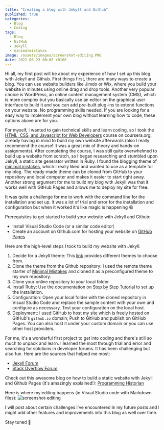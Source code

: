 ```yaml
---
title: "Creating a blog with Jekyll and Github"
published: true
categories:
  - Blog
  - Coding
tags:
  - Blog
  - GitHub
  - Jekyll
  - minimalmistakes
image: /assets/images/screenshot-editing.PNG
date: 2022-06-23 00:02 +0100
---
```

Hi all, my first post will be about my experience of how I set up this blog with Jekyll and Github. 
First things first, there are many ways to create a blog. You can use website builders like Jimdo or Wix, where you build your website in minutes using online drag and drop tools. Another very popular choice is WordPress, an online content management system (CMS), which is more complex but you basically use an editor on the graphical user interface to build it and you can add pre-built plug-ins to extend functions on your website. No programming skills needed. 
If you are looking for a easy way to implement your own blog without learning how to code, these options above are for you.

For myself, I wanted to gain technical skills and learn coding, so I took the <a href="https://www.coursera.org/learn/html-css-javascript-for-web-developers">HTML, CSS, and Javascript for Web Developers</a> course on coursera.org, already having in mind to build my own website afterwards (also I really recommend the course! It was a great mix of theory and hands-on assignments). After completing the course, I was still quite overwhelmed to build up a website from scratch, so I began researching and stumbled upon Jekyll, a static site generator written in Ruby. I found the blogging theme of <a href="https://mmistakes.github.io/minimal-mistakes/">minimal mistakes</a>, which I really liked and wanted to use as a template for my blog. The ready-made theme can be cloned from GitHub to your repository and local computer and makes it easier to start right away. Another strong argument for me to build my blog with Jekyll was that it works well with GitHub Pages and allows me to deploy my site for free. 

It was quite a challenge for me to work with the command line for the installation and set up. It was a lot of trial and error for the installation and configuration but when it worked it's like magic is happening :satisfied:

Prerequisites to get started to build your website with Jekyll and Github:
- Install Visual Studio Code (or a similar code editor)
- Create an account on Github.com for hosting your website on <a href="https://pages.github.com">GitHub Pages</a>

Here are the high-level steps I took to build my website with Jekyll:
1. Decide for a Jekyll theme: This <a href="https://github.com/topics/jekyll-theme">link</a> provides different themes to choose from.
2. Clone the theme from the Github repository: I used the remote theme starter of <a href="https://github.com/mmistakes/mm-github-pages-starter">Minimal Mistakes</a> and cloned it as a preconfigured theme to my own repository.
3. Clone your online repository to your local folder.
4. Install Ruby: Use the documentation on <a href="https://jekyllrb.com/docs/step-by-step/01-setup/">Step by Step Tutorial</a> to set up the installation.
5. Configuration: Open your local folder with the cloned repository in Visual Studio Code and replace the sample content with your own and configure as necessary. Test your configuration on the local host.
6. Deployment: I used GitHub to host my site which is freely hosted on GitHub's `github.io` domain; Push to GitHub and publish on GitHub Pages. You can also host it under your custom domain or you can use other host providers.

For me, it's a wonderful first project to get into coding and there's still so much to unpack and learn. I learned the most through trial and error and searching for solutions in developer forums. It has been challenging but also fun.
Here are the sources that helped me most:
- <a href="https://talk.jekyllrb.com/">Jekyll Forum</a>
- <a href="https://stackoverflow.com/questions/tagged/jekyll">Stack Overflow Forum</a>

Check out this awesome blog on how to build a static website with Jekyll and Github Pages (it's amazingly explained!): <a href="https://programminghistorian.org/en/lessons/building-static-sites-with-jekyll-github-pages#command-line-tools-suite-">Programming Historian</a>

Here is where my editing happens (in Visual Studio code with Markdown files): 
<img src="{{site.baseurl | prepend: site.url}}assets/images/screenshot-editing.png" alt="screenshot-editing" />


I will post about certain challenges I've encountered in my future posts and I might add other features and improvements into this blog as well over time.


Stay tuned :heartbeat:

